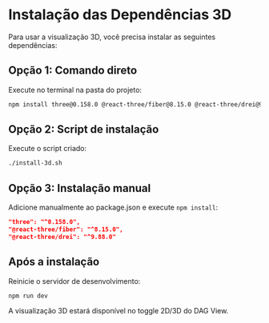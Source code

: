# Instalação das Dependências 3D

Para usar a visualização 3D, você precisa instalar as seguintes dependências:

## Opção 1: Comando direto
Execute no terminal na pasta do projeto:

```bash
npm install three@0.158.0 @react-three/fiber@8.15.0 @react-three/drei@9.88.0
```

## Opção 2: Script de instalação
Execute o script criado:

```bash
./install-3d.sh
```

## Opção 3: Instalação manual
Adicione manualmente ao package.json e execute `npm install`:

```json
"three": "^0.158.0",
"@react-three/fiber": "^8.15.0",
"@react-three/drei": "^9.88.0"
```

## Após a instalação
Reinicie o servidor de desenvolvimento:

```bash
npm run dev
```

A visualização 3D estará disponível no toggle 2D/3D do DAG View.